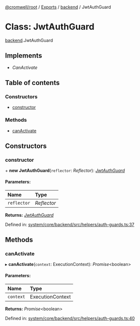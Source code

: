 [@cromwell/root](../README.md) / [Exports](../modules.md) / [backend](../modules/backend.md) / JwtAuthGuard

# Class: JwtAuthGuard

[backend](../modules/backend.md).JwtAuthGuard

## Implements

* *CanActivate*

## Table of contents

### Constructors

- [constructor](backend.jwtauthguard.md#constructor)

### Methods

- [canActivate](backend.jwtauthguard.md#canactivate)

## Constructors

### constructor

\+ **new JwtAuthGuard**(`reflector`: *Reflector*): [*JwtAuthGuard*](backend.jwtauthguard.md)

#### Parameters:

Name | Type |
:------ | :------ |
`reflector` | *Reflector* |

**Returns:** [*JwtAuthGuard*](backend.jwtauthguard.md)

Defined in: [system/core/backend/src/helpers/auth-guards.ts:37](https://github.com/CromwellCMS/Cromwell/blob/b0001b2/system/core/backend/src/helpers/auth-guards.ts#L37)

## Methods

### canActivate

▸ **canActivate**(`context`: ExecutionContext): *Promise*<boolean\>

#### Parameters:

Name | Type |
:------ | :------ |
`context` | ExecutionContext |

**Returns:** *Promise*<boolean\>

Defined in: [system/core/backend/src/helpers/auth-guards.ts:40](https://github.com/CromwellCMS/Cromwell/blob/b0001b2/system/core/backend/src/helpers/auth-guards.ts#L40)
